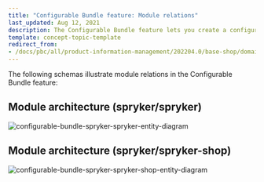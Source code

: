```yaml
---
title: "Configurable Bundle feature: Module relations"
last_updated: Aug 12, 2021
description: The Configurable Bundle feature lets you create a configurable list of items.
template: concept-topic-template
redirect_from:
- /docs/pbc/all/product-information-management/202204.0/base-shop/domain-model-and-relationships/configurable-bundle-feature-module-relations.html
---
```


The following schemas illustrate module relations in the Configurable Bundle feature:

## Module architecture (spryker/spryker)

<div class="width-100">

![configurable-bundle-spryker-spryker-entity-diagram](https://confluence-connect.gliffy.net/embed/image/12083b7a-4a09-4bc2-922c-e55d8382f542.png?utm_medium=live&utm_source=custom)

</div>

## Module architecture (spryker/spryker-shop)

<div class="width-100">

![configurable-bundle-spryker-spryker-shop-entity-diagram](https://confluence-connect.gliffy.net/embed/image/681b72ec-5381-4e69-893d-52f90ce0b250.png?utm_medium=live&utm_source=custom)

</div>
